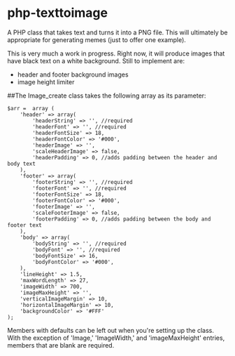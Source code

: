 # php-texttoimage
A PHP class that takes text and turns it into a PNG file.  This will ultimately be appropriate for generating memes (just to offer one example).

This is very much a work in progress.  Right now, it will produce images that have black text on a white background.  Still to implement are:
* header and footer background images
* image height limiter

##The Image_create class takes the following array as its parameter:

	$arr = 	array (
		'header' => array(
			'headerString' => '', //required
			'headerFont' => '', //required
			'headerFontSize' => 18,
			'headerFontColor' => '#000',
			'headerImage' => '',
			'scaleHeaderImage' => false,
			'headerPadding' => 0, //adds padding between the header and body text
		),
		'footer' => array(
			'footerString' => '', //required
			'footerFont' => '', //required
			'footerFontSize' => 18,
			'footerFontColor' => '#000',
			'footerImage' => '',
			'scaleFooterImage' => false,
			'footerPadding' => 0, //adds padding between the body and footer text
		),
		'body' => array(
			'bodyString' => '', //required
			'bodyFont' => '', //required
			'bodyFontSize' => 16,
			'bodyFontColor' => '#000',
		),
		'lineHeight' => 1.5,
		'maxWordLength' => 27,
		'imageWidth' => 700,
		'imageMaxHeight' => '',
		'verticalImageMargin' => 10,
		'horizontalImageMargin' => 10,
		'backgroundColor' => '#FFF'
	);

Members with defaults can be left out when you're setting up the class.  With the exception of 'Image,' 'ImageWidth,' and 'imageMaxHeight' entries, members that are blank are required.
